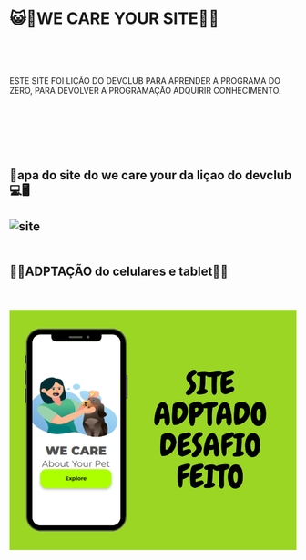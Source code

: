 <h1>😺🐶WE CARE YOUR SITE🐶😺</h1>
<br>
<br>
<br>
<p>ESTE SITE FOI LIÇÃO DO DEVCLUB PARA APRENDER A PROGRAMA DO ZERO, PARA DEVOLVER A PROGRAMAÇÃO ADQUIRIR CONHECIMENTO.</p>
<br>
<br>
<br>
<br>
<br>
<h2>💾apa do site do we care your da liçao do devclub💻🖥️<h2>
<img src="https://raw.githubusercontent.com/TamiresValentim/projeto-wecareyour-dev/1027ba037363842abb80abdd2bef1c0d48baf35e/img/WM-wecare-tel%C3%A3o.png" alt=site we care your site">
<br>
<br>
<h2>📲📲ADPTAÇÃO do celulares e tablet📱📱<h2>
<br>
<img src="https://github.com/TamiresValentim/projeto-wecareyour-dev/blob/master/img/SITE%20ADPTADO%20DESAFIO%20FEITO.png?raw=true alt="celular">
